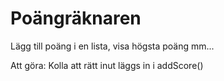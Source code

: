 # Poängräknaren

Lägg till poäng i en lista, visa högsta poäng mm...

Att göra: 
Kolla att rätt inut läggs in i addScore()